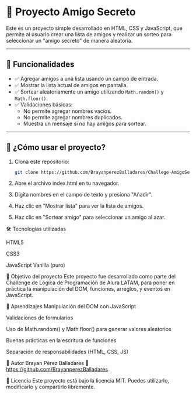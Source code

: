 # 🎁 Proyecto Amigo Secreto

Este es un proyecto simple desarrollado en HTML, CSS y JavaScript, que permite al usuario crear una lista de amigos y realizar un sorteo para seleccionar un "amigo secreto" de manera aleatoria.

---

## 🧩 Funcionalidades

- ✅ Agregar amigos a una lista usando un campo de entrada.
- ✅ Mostrar la lista actual de amigos en pantalla.
- ✅ Sortear aleatoriamente un amigo utilizando `Math.random()` y `Math.floor()`.
- ✅ Validaciones básicas:
  - No permite agregar nombres vacíos.
  - No permite agregar nombres duplicados.
  - Muestra un mensaje si no hay amigos para sortear.

---

## 🚀 ¿Cómo usar el proyecto?

1. Clona este repositorio:
   ```bash
   git clone https://github.com/BrayanperezBalladares/Challege-AmigoSecreto-Alura.git
2. Abre el archivo index.html en tu navegador.

3. Digita nombres en el campo de texto y presiona "Añadir".

4. Haz clic en "Mostrar lista" para ver la lista de amigos.

5. Haz clic en "Sortear amigo" para seleccionar un amigo al azar.

🛠️ Tecnologías utilizadas

HTML5

CSS3

JavaScript Vanilla (puro)


🎯 Objetivo del proyecto
Este proyecto fue desarrollado como parte del Challenge de Lógica de Programación de Alura LATAM, 
para poner en práctica la manipulación del DOM, funciones, arreglos, y eventos en JavaScript.

🧠 Aprendizajes
Manipulación del DOM con JavaScript

Validaciones de formularios

Uso de Math.random() y Math.floor() para generar valores aleatorios

Buenas prácticas en la escritura de funciones

Separación de responsabilidades (HTML, CSS, JS)

👤 Autor
Brayan Pérez Balladares
🔗 https://github.com/BrayanperezBalladares

📄 Licencia
Este proyecto está bajo la licencia MIT.
Puedes utilizarlo, modificarlo y compartirlo libremente.
